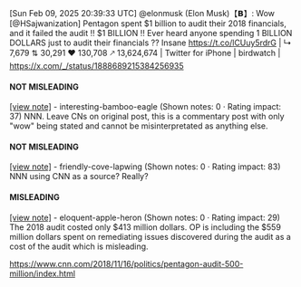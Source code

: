 [Sun Feb 09, 2025 20:39:33 UTC] @elonmusk (Elon Musk)【𝗕】: Wow [@HSajwanization] Pentagon spent $1 billion to audit their 2018 financials, and it failed the audit !!  $1 BILLION !!  Ever heard anyone spending 1 BILLION DOLLARS just to audit their financials ?? Insane https://t.co/lCUuy5rdrG | ↳ 7,679 ⇅ 30,291 ♥ 130,708 🡕 13,624,674 | Twitter for iPhone | birdwatch | https://x.com/_/status/1888689215384256935

#### NOT MISLEADING

[[view note]](https://x.com/i/birdwatch/n/1888817126531641804) - interesting-bamboo-eagle (Shown notes: 0 · Rating impact: 37)
NNN. Leave CNs on original post, this is a commentary post with only "wow" being stated and cannot be misinterpretated as anything else.

#### NOT MISLEADING

[[view note]](https://x.com/i/birdwatch/n/1888788157824438722) - friendly-cove-lapwing (Shown notes: 0 · Rating impact: 83)
NNN using CNN as a source? Really? 

#### MISLEADING

[[view note]](https://x.com/i/birdwatch/n/1888747805054812277) - eloquent-apple-heron (Shown notes: 0 · Rating impact: 29)
The 2018 audit costed only $413 million dollars. OP is including the $559 million dollars spent on remediating issues discovered during the audit as a cost of the audit which is misleading.

https://www.cnn.com/2018/11/16/politics/pentagon-audit-500-million/index.html
